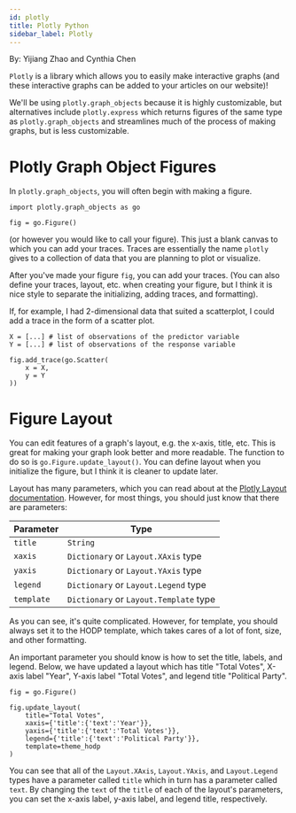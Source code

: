 ```yaml
---
id: plotly
title: Plotly Python
sidebar_label: Plotly
---
```


By: Yijiang Zhao and Cynthia Chen

`Plotly` is a library which allows you to easily make interactive graphs (and these interactive graphs can be added to your articles on our website)!

We'll be using `plotly.graph_objects` because it is highly customizable, but alternatives include `plotly.express` which returns figures of the same type as `plotly.graph_objects` and streamlines much of the process of making graphs, but is less customizable.

# Plotly Graph Object Figures

In `plotly.graph_objects`, you will often begin with making a figure.
```
import plotly.graph_objects as go

fig = go.Figure()
```
(or however you would like to call your figure). This just a blank canvas to which you can add your traces. Traces are essentially the name `plotly` gives to a collection of data that you are planning to plot or visualize. 

After you've made your figure `fig`, you can add your traces. (You can also define your traces, layout, etc. when creating your figure, but I think it is nice style to separate the initializing, adding traces, and formatting).

If, for example, I had 2-dimensional data that suited a scatterplot, I could add a trace in the form of a scatter plot.

```
X = [...] # list of observations of the predictor variable
Y = [...] # list of observations of the response variable

fig.add_trace(go.Scatter(
    x = X,
    y = Y
))
```

# Figure Layout

You can edit features of a graph's layout, e.g. the x-axis, title, etc. This is great for making your graph look better and more readable. The function to do so is `go.Figure.update_layout()`. You can define layout when you initialize the figure, but I think it is cleaner to update later.

Layout has many parameters, which you can read about at the [Plotly Layout documentation](https://plotly.com/python-api-reference/generated/plotly.graph_objects.Layout.html). However, for most things, you should just know that there are parameters: 


| Parameter | Type |
| --------- | ---- |
| `title`   | `String` |
| `xaxis`   | `Dictionary` or `Layout.XAxis` type |
| `yaxis`   | `Dictionary` or `Layout.YAxis` type |
| `legend`  | `Dictionary` or `Layout.Legend` type |
| `template` | `Dictionary` or `Layout.Template` type |


As you can see, it's quite complicated. However, for template, you should always set it to the HODP template, which takes cares of a lot of font, size, and other formatting.

An important parameter you should know is how to set the title, labels, and legend. Below, we have updated a layout which has title "Total Votes", X-axis label "Year", Y-axis label "Total Votes", and legend title "Political Party".


```
fig = go.Figure()

fig.update_layout(
    title="Total Votes", 
    xaxis={'title':{'text':'Year'}}, 
    yaxis={'title':{'text':'Total Votes'}}, 
    legend={'title':{'text':'Political Party'}},
    template=theme_hodp
)
```

You can see that all of the `Layout.XAxis`, `Layout.YAxis`, and `Layout.Legend` types have a parameter called `title` which in turn has a parameter called `text`. By changing the `text` of the `title` of each of the layout's parameters, you can set the x-axis label, y-axis label, and legend title, respectively.

